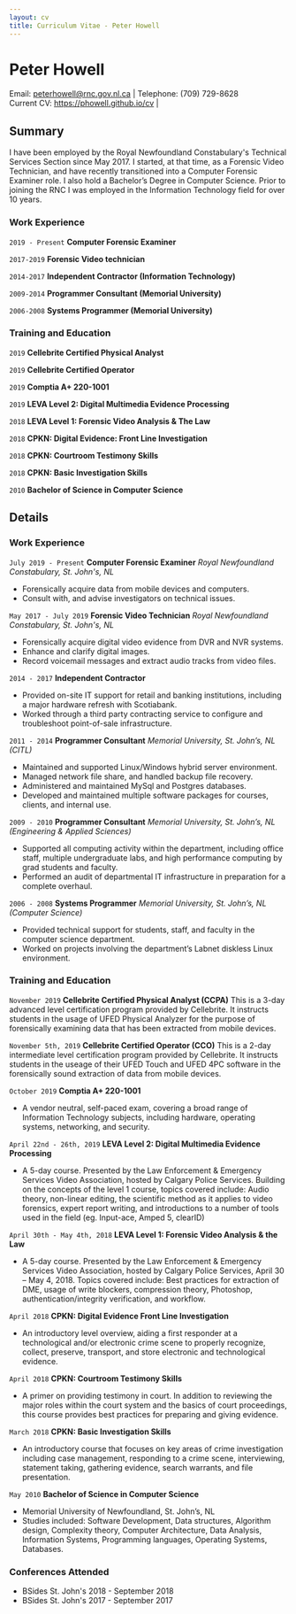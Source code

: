 ```yaml
---
layout: cv
title: Curriculum Vitae - Peter Howell
---
```


# Peter Howell

<div id="webaddress">
Email: <a href="peterhowell@rnc.gov.nl.ca">peterhowell@rnc.gov.nl.ca</a> |
Telephone: (709) 729-8628 <br/>
Current CV: <a href="https://phowell.github.io/cv">https://phowell.github.io/cv</a> |
</div>


## Summary

I have been employed by the Royal Newfoundland Constabulary's Technical Services Section since May 2017. I started, at that time, as a Forensic Video Technician, and have recently transitioned into a Computer Forensic Examiner role. I also hold a Bachelor’s Degree in Computer Science. Prior to joining the RNC I was employed in the Information Technology field for over 10 years.

### Work Experience

`2019 - Present`
__Computer Forensic Examiner__

`2017-2019`
__Forensic Video technician__

`2014-2017`
__Independent Contractor (Information Technology)__

`2009-2014`
__Programmer Consultant (Memorial University)__

`2006-2008`
__Systems Programmer (Memorial University)__


### Training and Education

`2019`
__Cellebrite Certified Physical Analyst__

`2019`
__Cellebrite Certified Operator__

`2019`
__Comptia A+ 220-1001__

`2019`
__LEVA Level 2: Digital Multimedia Evidence Processing__

`2018`
__LEVA Level 1: Forensic Video Analysis & The Law__

`2018`
__CPKN: Digital Evidence: Front Line Investigation__

`2018`
__CPKN: Courtroom Testimony Skills__

`2018`
__CPKN: Basic Investigation Skills__

`2010`
__Bachelor of Science in Computer Science__



## Details
### Work Experience

`July 2019 - Present`
__Computer Forensic Examiner__
_Royal Newfoundland Constabulary, St. John's, NL_
- Forensically acquire data from mobile devices and computers.
- Consult with, and advise investigators on technical issues.

`May 2017 - July 2019`
__Forensic Video Technician__
_Royal Newfoundland Constabulary, St. John's, NL_
- Forensically acquire digital video evidence from DVR and NVR systems.
- Enhance and clarify digital images.
- Record voicemail messages and extract audio tracks from video files.

`2014 - 2017`
__Independent Contractor__
- Provided on-site IT support for retail and banking institutions, including a major hardware refresh with Scotiabank.
- Worked through a third party contracting service to configure and troubleshoot point-of-sale infrastructure.

`2011 - 2014`
__Programmer Consultant__
_Memorial University, St. John’s, NL (CITL)_
- Maintained and supported Linux/Windows hybrid server environment.
- Managed network file share, and handled backup file recovery.
- Administered and maintained MySql and Postgres databases.
- Developed and maintained multiple software packages for courses, clients, and internal use.

`2009 - 2010`
__Programmer Consultant__
_Memorial University, St. John’s, NL (Engineering & Applied Sciences)_
- Supported all computing activity within the department, including office staff, multiple undergraduate labs, and high performance computing by grad students and faculty.
- Performed an audit of departmental IT infrastructure in preparation for a complete overhaul.

`2006 - 2008`
__Systems Programmer__
_Memorial University, St. John’s, NL (Computer Science)_
- Provided technical support for students, staff, and faculty in the computer science department.
- Worked on projects involving the department’s Labnet diskless Linux environment.


### Training and Education

`November 2019`
__Cellebrite Certified Physical Analyst (CCPA)__
This is a 3-day advanced level certification program provided by Cellebrite. It instructs students in the usage of UFED Physical Analyzer for the purpose of forensically examining data that has been extracted from mobile devices.

`November 5th, 2019`
__Cellebrite Certified Operator (CCO)__
This is a 2-day intermediate level certification program provided by Cellebrite. It instructs students in the useage of their UFED Touch and UFED 4PC software in the forensically sound extraction of data from mobile devices.

`October 2019`
__Comptia A+ 220-1001__
- A vendor neutral, self-paced exam, covering a broad range of Information Technology subjects, including hardware, operating systems, networking, and security.

`April 22nd - 26th, 2019`
__LEVA Level 2: Digital Multimedia Evidence Processing__
- A 5-day course. Presented by the Law Enforcement & Emergency Services Video Association, hosted by Calgary Police Services.  Building on the concepts of the level 1 course, topics covered include: Audio theory, non-linear editing, the scientific method as it applies to video forensics, expert report writing, and introductions to a number of tools used in the field (eg. Input-ace, Amped 5, clearID)

`April 30th - May 4th, 2018`
__LEVA Level 1: Forensic Video Analysis & the Law__
- A 5-day course. Presented by the Law Enforcement & Emergency Services Video Association, hosted by Calgary Police Services, April 30 – May 4, 2018. Topics covered include: Best practices for extraction of DME, usage of write blockers, compression theory, Photoshop, authentication/integrity verification, and workflow.

`April 2018`
__CPKN: Digital Evidence Front Line Investigation__
- An introductory level overview, aiding a first responder at a technological and/or electronic crime scene to properly recognize, collect, preserve, transport, and store electronic and technological evidence.

`April 2018`
__CPKN: Courtroom Testimony Skills__
- A primer on providing testimony in court. In addition to reviewing the major roles within the court system and the basics of court proceedings, this course provides best practices for preparing and giving evidence.

`March 2018`
__CPKN: Basic Investigation Skills__
- An introductory course that focuses on key areas of crime investigation including case management, responding to a crime scene, interviewing, statement taking, gathering evidence, search warrants, and file presentation.

`May 2010`
__Bachelor of Science in Computer Science__
- Memorial University of Newfoundland, St. John’s, NL
- Studies included: Software Development, Data structures, Algorithm design, Complexity theory, Computer Architecture, Data Analysis, Information Systems, Programming languages, Operating Systems, Databases.


### Conferences Attended
- BSides St. John's 2018 - September 2018
- BSides St. John's 2017 - September 2017

<!-- ### Footer

Last updated: December 2nd, 2019 -->
